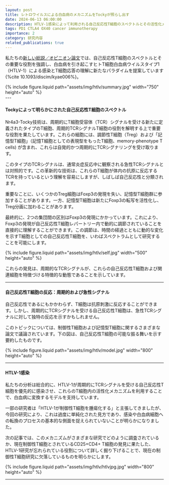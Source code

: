 ```yaml
---
layout: post
title: レトロウイルスによる白血病のメカニズムをTockyが照らし出す
date: 2024-06-13 06:00:00
description: HTLV-1感染によって利用される自己反応性T細胞のスペクトルとその活性化メカニズム
tags: PD1 CTLA4 OX40 cancer immunotherapy
importance: 2
category: 研究内容
related_publications: true
---
```


私たちの[新しい総説／オピニオン論文](https://academic.oup.com/discovimmunology/article/3/1/kyae006/7670780)では、自己反応性T細胞のスペクトルとその重要な役割を強調し、白血病を引き起こすヒトT細胞白血病ウイルスタイプ1（HTLV-1）による感染とT細胞応答の理解に新たなパラダイムを提案しています{%cite 10.1093/discim/kyae006%}。

<div class="row mt-3">
     <div class="col-sm mt-3 mt-md-0">
        {% include figure.liquid path="assets/img/htlv/summary.jpg" width="750" height="auto" %}
    </div>
</div>
---

#### Tockyによって明らかにされた自己反応性T細胞のスペクトル

Nr4a3-Tocky技術は、周期的にT細胞受容体（TCR）シグナルを受ける新たに定義されたタイプのT細胞、周期的TCRシグナルT細胞の役割を解明する上で重要な役割を果たしています。これらの細胞には、調節性T細胞（Treg）および「記憶型T細胞」（記憶T細胞としての表現型をもったT細胞、memory-phenotype T cells) が含まれ、これらは自発的かつ周期的にTCRシグナリングを受け取ります。

このタイプのTCRシグナルは、通常炎症反応中に観察される急性TCRシグナルとは対照的です。この革新的な技術は、これらのT細胞が体内の抗原に反応するTCRを持っているという理解を容易にしますが、しばしば自己反応性と分類されます。

重要なことに、いくつかのTreg細胞はFoxp3の発現を失い、記憶型T細胞群に参加することがあります。一方、記憶型T細胞は新たにFoxp3の転写を活性化し、Treg分画に加わることがあります。

最終的に、2つの集団間の区別はFoxp3の発現にかかっています。これにより、Foxp3の発現が自己反応性T細胞レパートリー内で動的に調節されていることを直接的に理解することができます。この調節は、時間の経過とともに動的な変化を示すT細胞としての自己反応性T細胞を、いわばスペクトラムとして研究することを可能にします。

<div class="row mt-3">
     <div class="col-sm mt-3 mt-md-0">
        {% include figure.liquid path="assets/img/htlv/self.jpg" width="500" height="auto" %}
    </div>
</div>

これらの発見は、周期的なTCRシグナルが、これらの自己反応性T細胞および関連細胞を特徴づける特徴的な動態であることを示しています。

---

#### 自己反応性T細胞の反応：周期的および急性シグナル

自己反応性であるにもかかわらず、T細胞は抗原刺激に反応することができます。しかし、周期的にTCRシグナルを受ける自己反応性T細胞は、急性TCRシグナルに対して独特の反応を示すかもしれません。

このトピックについては、制御性T細胞および記憶型T細胞に関するさまざまな論文で議論されています。下の図は、自己反応性T細胞の可能な振る舞いを示す要約したものです。

<div class="row mt-3">
     <div class="col-sm mt-3 mt-md-0">
        {% include figure.liquid path="assets/img/htlv/model.jpg" width="800" height="auto" %}
    </div>
</div>

---

#### HTLV-1感染

私たちの分析は総合的に、HTLV-1が周期的にTCRシグナルを受ける自己反応性T細胞を優先的に感染させ、これらのT細胞内の活性化メカニズムを利用することで、白血病に変換するモデルを支持しています。

一部の研究者は「HTLV-1が制御性T細胞を腫瘍化する」と主張してきましたが、今回の研究により、これは過度に単純化された見方であり、感染や白血病細胞への転換のプロセスの基本的な側面を捉えられていないことが明らかになりました。

次の記事では、このメカニズムがさまざまな研究でどのように調査されているか、現在制御性T細胞とされているCD25+CD4+ T細胞の発見に果たした、HTLV-1研究が忘れられている役割について詳しく掘り下げることで、現在の制御性T細胞研究に欠落しているものを明らかにします。

<div class="row mt-3">
     <div class="col-sm mt-3 mt-md-0">
        {% include figure.liquid path="assets/img/htlv/htlvjpg.jpg" width="800" height="auto" %}
    </div>
</div>

---
